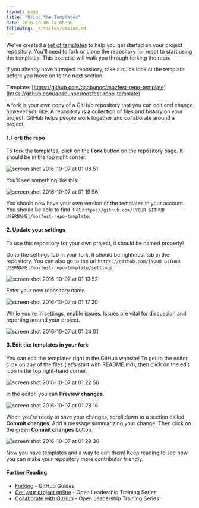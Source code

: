 ```yaml
---
layout: page
title: "Using the Templates"
date: 2016-10-06 14:05:56
following: _articles/vision.md
---
```


We've created a [set of templates](https://github.com/acabunoc/mozfest-repo-template) to help you get started on your project repository. You'll need to fork or clone the repository (or repo) to start using the templates. This exercise will walk you through forking the repo.

If you already have a project repository, take a quick look at the template before you move on to the next section.

Template: [https://github.com/acabunoc/mozfest-repo-template](https://github.com/acabunoc/mozfest-repo-template)

A fork is your own copy of a GitHub repository that you can edit and change however you like. A repository is a collection of files and history on your project. GitHub helps people work together and collaborate around a project.

#### 1. Fork the repo

To fork the templates, click on the **Fork** button on the repository page. It should be in the top right corner.

![screen shot 2016-10-07 at 01 08 51](https://cloud.githubusercontent.com/assets/617994/19179376/a66e62da-8c2a-11e6-8f9a-5df924514093.png)

You'll see something like this:

![screen shot 2016-10-07 at 01 19 56](https://cloud.githubusercontent.com/assets/617994/19179512/325821a4-8c2c-11e6-908a-cd2bb1eaad9b.png)

You should now have your own version of the templates in your account. You should be able to find it at `https://github.com/[YOUR GITHUB USERNAME]/mozfest-repo-template`.

#### 2. Update your settings

To use this repository for your own project, it should be named properly!

Go to the settings tab in your fork. It should be rightmost tab in the repository. You can also go to the url `https://github.com/[YOUR GITHUB USERNAME]/mozfest-repo-template/settings`.

![screen shot 2016-10-07 at 01 13 52](https://cloud.githubusercontent.com/assets/617994/19179442/5e94b044-8c2b-11e6-95c8-f2a95e37ab58.png)

Enter your new repository name.

![screen shot 2016-10-07 at 01 17 20](https://cloud.githubusercontent.com/assets/617994/19179483/da329400-8c2b-11e6-8875-05904de26f79.png)

While you're in settings, enable issues. Issues are vital for discussion and reporting around your project.

![screen shot 2016-10-07 at 01 24 01](https://cloud.githubusercontent.com/assets/8975501/19179563/cbd6bba6-8c2c-11e6-8f8f-b74ddbb88f5e.png)

#### 3. Edit the templates in your fork

You can edit the templates right in the GitHub website! To get to the editor, click on any of the files (let's start with README.md), then click on the edit icon in the top right-hand corner.

![screen shot 2016-10-07 at 01 22 56](https://cloud.githubusercontent.com/assets/8975501/19179565/cdf573f0-8c2c-11e6-8aec-4bfc5a8697d3.png)

In the editor, you can **Preview changes**.

![screen shot 2016-10-07 at 01 28 16](https://cloud.githubusercontent.com/assets/617994/19179610/5be0ce76-8c2d-11e6-9664-303c30590c82.png)

When you're ready to save your changes, scroll down to a section called **Commit changes**. Add a message summarizing your change. Then click on the green **Commit changes** button.

![screen shot 2016-10-07 at 01 29 30](https://cloud.githubusercontent.com/assets/617994/19179625/87c347c6-8c2d-11e6-8cde-82aeecb8af2a.png)

Now you have templates and a way to edit them! Keep reading to see how you can make your repository more contributor friendly.

#### Further Reading

* [Forking](https://guides.github.com/activities/forking/) - GitHub Guides
* [Get your project online](https://mozilla.teachable.com/courses/mozilla-open-leadership-training-series/lectures/1526442) - Open Leadership Training Series
* [Collaborate with GitHub](https://mozilla.teachable.com/courses/mozilla-open-leadership-training-series/lectures/1537432) - Open Leadership Training Series
